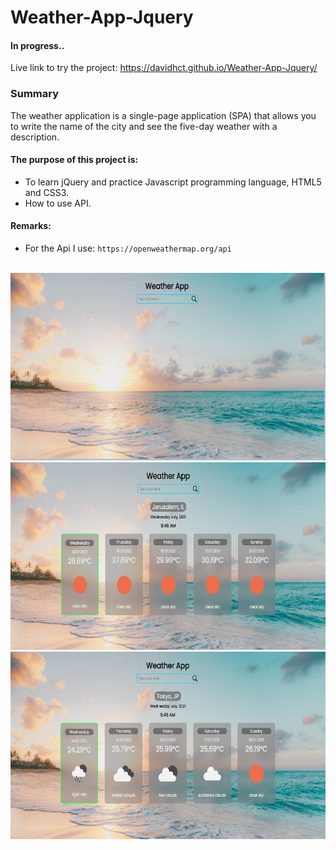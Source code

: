 # Weather-App-Jquery

#### In progress..

Live link to try the project: https://davidhct.github.io/Weather-App-Jquery/

### Summary

The weather application is a single-page application (SPA) that allows you to write the name of the city and see the five-day weather with a description.<br>

#### The purpose of this project is:

- To learn jQuery and practice Javascript programming language, HTML5 and CSS3.
- How to use API.

#### Remarks:

- For the Api I use: `https://openweathermap.org/api`<br><br>

<kbd><img src="/demo images/img_1.png" width="630" height="300"></kbd><br>
<kbd><img src="/demo images/img_2.png" width="630" height="300"></kbd>
<kbd><img src="/demo images/img_3.png" width="630" height="300"></kbd>
